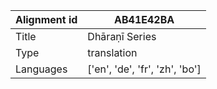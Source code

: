 |Alignment id | AB41E42BA
| --- | --- 
|Title | Dhāraṇī Series 
|Type | translation
|Languages | ['en', 'de', 'fr', 'zh', 'bo']